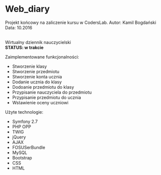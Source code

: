 Web_diary
=========

Projekt końcowy na zaliczenie kursu w CodersLab. 
Autor: Kamil Bogdański Data: 10.2016

<br>
Wirtualny dziennik nauczycielski<br>
<strong>STATUS: w trakcie</strong>
<p>Zaimplementowane funkcjonalności:</p>
<ul>
<li>Stworzenie klasy</li>
<li>Stworzenie przedmiotu</li>
<li>Stworzenie konta ucznia</li>
<li>Dodanie ucznia do klasy</li>
<li>Dodoanie przedmiotu do klasy</li>
<li>Przypisanie nauczyciela do przedmiotu</li>
<li>Przypisanie przedmiotu do ucznia</li>
<li>Wstawienie oceny uczniowi</li>
</ul>

<p>Użyte technologie:</p>
<ul>
<li>Symfony 2.7</li>
<li>PHP OPP</li>
<li>TWIG</li>
<li>jQuery</li>
<li>AJAX</li>
<li>FOSUSerBundle</li>
<li>MySQL</li>
<li>Bootstrap</li>
<li>CSS</li>
<li>HTML</li>
</ul>
